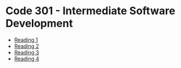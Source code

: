 # Code 301 - Intermediate Software Development
- [Reading 1]()
- [Reading 2](301-02.md)
- [Reading 3](301-03.md)
- [Reading 4](301-04.md)